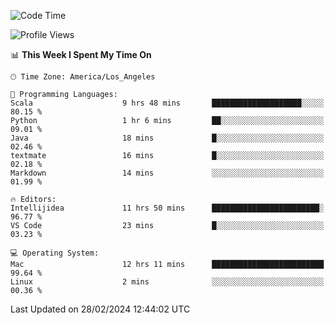 <!--START_SECTION:waka-->
![Code Time](http://img.shields.io/badge/Code%20Time-833%20hrs%2038%20mins-blue)

![Profile Views](http://img.shields.io/badge/Profile%20Views-16-blue)

📊 **This Week I Spent My Time On** 

```text
🕑︎ Time Zone: America/Los_Angeles

💬 Programming Languages: 
Scala                    9 hrs 48 mins       ████████████████████░░░░░   80.15 % 
Python                   1 hr 6 mins         ██░░░░░░░░░░░░░░░░░░░░░░░   09.01 % 
Java                     18 mins             █░░░░░░░░░░░░░░░░░░░░░░░░   02.46 % 
textmate                 16 mins             █░░░░░░░░░░░░░░░░░░░░░░░░   02.18 % 
Markdown                 14 mins             ░░░░░░░░░░░░░░░░░░░░░░░░░   01.99 % 

🔥 Editors: 
Intellijidea             11 hrs 50 mins      ████████████████████████░   96.77 % 
VS Code                  23 mins             █░░░░░░░░░░░░░░░░░░░░░░░░   03.23 % 

💻 Operating System: 
Mac                      12 hrs 11 mins      █████████████████████████   99.64 % 
Linux                    2 mins              ░░░░░░░░░░░░░░░░░░░░░░░░░   00.36 % 
```


 Last Updated on 28/02/2024 12:44:02 UTC
<!--END_SECTION:waka-->
